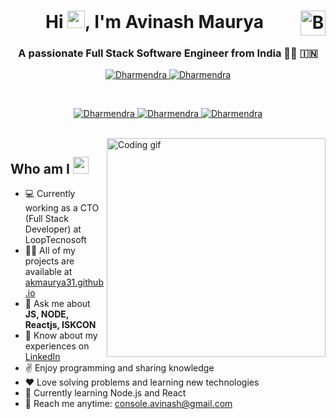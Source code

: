 <h1 align="center">Hi <img src="https://media.giphy.com/media/hvRJCLFzcasrR4ia7z/giphy.gif" width="28">, I'm Avinash Maurya <a href="https://www.buymeacoffee.com/avinash" target="_blank"><img src="https://cdn.buymeacoffee.com/buttons/v2/default-yellow.png" alt="Buy Me A Coffee" height="40" alt="abhisekp" align="right" ></a></h1>
<h3 align="center">A passionate Full Stack Software Engineer from India 🧑‍💻 🇮🇳</h3>

<p align="center">
 <a href="https://avinash.netlify.app" target="blank">
  <img src="https://img.shields.io/badge/Website-DC143C?style=for-the-badge&logo=internetexplorer&logoColor=white" alt="Dharmendra" />
 </a>
 <a href="https://linkedin.com/in/avinashnode" target="_blank">
  <img src="https://img.shields.io/badge/LinkedIn-0077B5?style=for-the-badge&logo=linkedin&logoColor=white" alt="Dharmendra"/>
 </a>
</p>
<br />

<p align="center">
 <a href="https://leetcode.com/avinash/" target="blank">
  <img src="https://img.shields.io/badge/Leetcode-21120c?style=for-the-badge&logo=leetcode&logoColor=white" alt="Dharmendra" />
 </a>
 <a href="https://auth.geeksforgeeks.org/user/avinash" target="_blank">
  <img src="https://img.shields.io/badge/GeeksForGeeks-2F8D46?style=for-the-badge&logo=geeksforgeeks&logoColor=white" alt="Dharmendra"/>
 </a>
 <a href="https://www.codechef.com/users/avinash" target="_blank">
  <img src="https://img.shields.io/badge/Codechef-5B4638?style=for-the-badge&logo=codechef&logoColor=white" alt="Dharmendra" />
 </a>
</p>

<br />

<img align="right" width="350" src="/programmer.gif" alt="Coding gif" />
 
<h2 align="left">Who am I <img src="https://media.giphy.com/media/pDh3IDoUswmZrqdRip/giphy.gif" height="27px" width="25px"></h2>

- 💻 Currently working as a CTO (Full Stack Developer) at LoopTecnosoft
- 👨‍💻 All of my projects are available at [akmaurya31.github.io](https://akmaurya31.github.io/)
- 💬 Ask me about **JS, NODE, Reactjs, ISKCON**
- 📄 Know about my experiences on [LinkedIn](https://www.linkedin.com/in/avinashnode/)
- ✌️ Enjoy programming and sharing knowledge
- ❤️ Love solving problems and learning new technologies
- 🌱 Currently learning Node.js and React
- 📧 Reach me anytime: console.avinash@gmail.com


  
   
